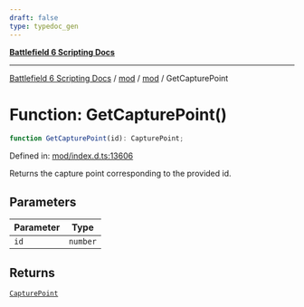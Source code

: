 ```yaml
---
draft: false
type: typedoc_gen
---
```


[**Battlefield 6 Scripting Docs**](../../../_index.md)

***

[Battlefield 6 Scripting Docs](../../../_index.md) / [mod](../../_index.md) / [mod](../_index.md) / GetCapturePoint

# Function: GetCapturePoint()

```ts
function GetCapturePoint(id): CapturePoint;
```

Defined in: [mod/index.d.ts:13606](https://github.com/battlefield-portal-community/portal-docs/blob/6d87e21c5922a3efb03c634dbe98e5fe6e797672/generators/santiago/mod/index.d.ts#L13606)

Returns the capture point corresponding to the provided id.

## Parameters

| Parameter | Type |
| ------ | ------ |
| `id` | `number` |

## Returns

[`CapturePoint`](../CapturePoint/_index.md)
